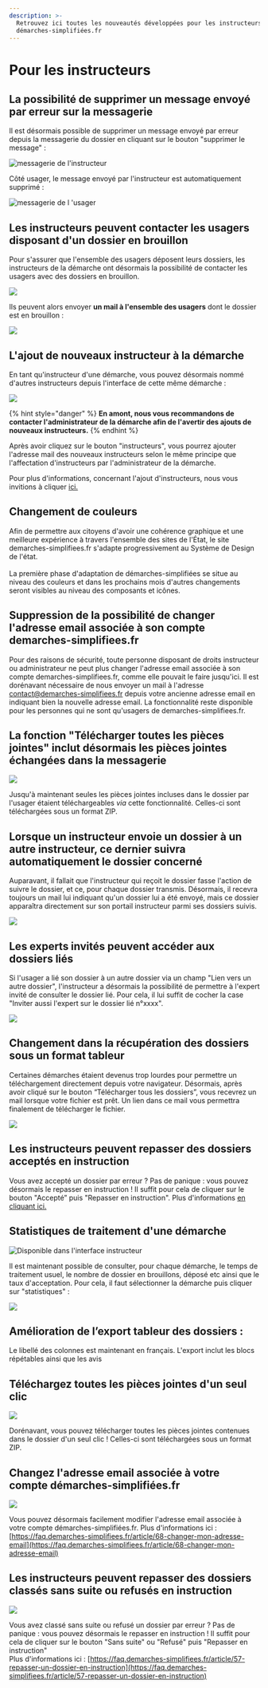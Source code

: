 ```yaml
---
description: >-
  Retrouvez ici toutes les nouveautés développées pour les instructeurs de
  démarches-simplifiées.fr
---
```


# Pour les instructeurs

## La possibilité de supprimer un message envoyé par erreur sur la messagerie



Il est désormais possible de supprimer un message envoyé par erreur depuis la messagerie du dossier en cliquant sur le bouton "supprimer le message" :&#x20;



![messagerie de l'instructeur ](<../.gitbook/assets/image (50).png>)

Côté usager, le message envoyé par l'instructeur est automatiquement supprimé : &#x20;

![messagerie de l 'usager ](<../.gitbook/assets/image (52).png>)

## Les instructeurs peuvent contacter les usagers disposant d'un dossier en brouillon&#x20;



Pour s'assurer que l'ensemble des usagers déposent leurs dossiers, les instructeurs de la démarche ont désormais la possibilité de contacter les usagers avec des dossiers en brouillon.&#x20;

![](<../.gitbook/assets/MAJ instructeur .png>)

Ils peuvent alors envoyer **un mail à l'ensemble des usagers** dont le dossier est en brouillon :&#x20;

![](<../.gitbook/assets/image (51).png>)

## L'ajout de nouveaux instructeur à la démarche&#x20;



En tant qu'instructeur d'une démarche, vous pouvez désormais nommé d'autres instructeurs depuis l'interface de cette même démarche :&#x20;

![](<../.gitbook/assets/MAJ instructeur ajout.png>)

{% hint style="danger" %}
**En amont, nous vous recommandons de contacter l'administrateur de la démarche afin de l'avertir des ajouts de nouveaux instructeurs.**&#x20;
{% endhint %}

Après avoir cliquez sur le bouton "instructeurs", vous pourrez ajouter l'adresse mail des nouveaux instructeurs selon le même principe que l'affectation d'instructeurs par l'administrateur de la démarche.&#x20;

Pour plus d'informations, concernant l'ajout d'instructeurs, nous vous invitions à cliquer [ici.](https://doc.demarches-simplifiees.fr/tutoriels/tutoriel-administrateur#11.-nommer-des-instructeurs)&#x20;

## Changement de couleurs&#x20;

Afin de permettre aux citoyens d'avoir une cohérence graphique et une meilleure expérience à travers l'ensemble des sites de l'État, le site demarches-simplifiees.fr s'adapte progressivement au Système de Design de l'état.\
\
La première phase d'adaptation de démarches-simplifiées se situe au niveau des couleurs et dans les prochains mois d'autres changements seront visibles au niveau des composants et icônes.

## Suppression de la possibilité de changer l'adresse email associée à son compte demarches-simplifiees.fr

Pour des raisons de sécurité, toute personne disposant de droits instructeur ou administrateur ne peut plus changer l'adresse email associée à son compte demarches-simplifiees.fr, comme elle pouvait le faire jusqu'ici. Il est dorénavant nécessaire de nous envoyer un mail à l'adresse contact@demarches-simplifiees.fr depuis votre ancienne adresse email en indiquant bien la nouvelle adresse email. La fonctionnalité reste disponible pour les personnes qui ne sont qu'usagers de demarches-simplifiees.fr.

## La fonction "Télécharger toutes les pièces jointes" inclut désormais les pièces jointes échangées dans la messagerie

![](../.gitbook/assets/screely-1568035482853.png)

Jusqu'à maintenant seules les pièces jointes incluses dans le dossier par l'usager étaient téléchargeables _via_ cette fonctionnalité. Celles-ci sont téléchargées sous un format ZIP.

## Lorsque un instructeur envoie un dossier à un autre instructeur, ce dernier suivra automatiquement le dossier concerné

Auparavant, il fallait que l'instructeur qui reçoit le dossier fasse l'action de suivre le dossier, et ce, pour chaque dossier transmis. Désormais, il recevra toujours un mail lui indiquant qu'un dossier lui a été envoyé, mais ce dossier apparaîtra directement sur son portail instructeur parmi ses dossiers suivis.

![](<../.gitbook/assets/Screenshot 2019-11-21 at 19.03.38.png>)

## Les experts invités peuvent accéder aux dossiers liés

Si l'usager a lié son dossier à un autre dossier via un champ "Lien vers un autre dossier", l'instructeur a désormais la possibilité de permettre à l'expert invité de consulter le dossier lié. Pour cela, il lui suffit de cocher la case "Inviter aussi l'expert sur le dossier lié n°xxxx".

![](<../.gitbook/assets/download (1).png>)

## Changement dans la récupération des dossiers sous un format tableur

Certaines démarches étaient devenus trop lourdes pour permettre un téléchargement directement depuis votre navigateur. Désormais, après avoir cliqué sur le bouton “Télécharger tous les dossiers”, vous recevrez un mail lorsque votre fichier est prêt. Un lien dans ce mail  vous permettra finalement de télécharger le fichier.

![](<../.gitbook/assets/Screenshot 2019-11-13 at 15.00.46.png>)

## Les instructeurs peuvent repasser des dossiers acceptés en instruction

Vous avez accepté un dossier par erreur ? Pas de panique : vous pouvez désormais le repasser en instruction ! Il suffit pour cela de cliquer sur le bouton "Accepté” puis "Repasser en instruction". Plus d'informations [en cliquant ici.](https://faq.demarches-simplifiees.fr/article/57-repasser-un-dossier-en-instruction)

## **Statistiques de traitement d'une démarche**

![Disponible dans l'interface instructeur](../.gitbook/assets/screely-1569316636704.png)

Il est maintenant possible de consulter, pour chaque démarche, le temps de traitement usuel, le nombre de dossier en brouillons, déposé etc ainsi que le taux d'acceptation. Pour cela, il faut sélectionner la démarche puis cliquer sur "statistiques" :&#x20;

![](<../.gitbook/assets/Screenshot 2019-10-31 at 17.02.37.png>)

## Amélioration de l’export tableur des dossiers :&#x20;

Le libellé des colonnes est maintenant en français. L'export inclut les blocs répétables ainsi que les avis

## Téléchargez toutes les pièces jointes d'un seul clic&#x20;

![](../.gitbook/assets/screely-1568035482853.png)

Dorénavant, vous pouvez télécharger toutes les pièces jointes contenues dans le dossier d'un seul clic ! Celles-ci sont téléchargées sous un format ZIP.

## Changez l'adresse email associée à votre compte démarches-simplifiées.fr&#x20;

![](../.gitbook/assets/screely-1568035441437.png)

Vous pouvez désormais facilement modifier l'adresse email associée à votre compte démarches-simplifiées.fr. Plus d'informations ici : [https://faq.demarches-simplifiees.fr/article/68-changer-mon-adresse-email](https://faq.demarches-simplifiees.fr/article/68-changer-mon-adresse-email)

## Les instructeurs peuvent repasser des dossiers classés sans suite ou refusés en instruction

![](../.gitbook/assets/Repasser\_un\_dossier\_en\_instruction.png)

Vous avez classé sans suite ou refusé un dossier par erreur ? Pas de panique : vous pouvez désormais le repasser en instruction ! Il suffit pour cela de cliquer sur le bouton "Sans suite" ou "Refusé" puis "Repasser en instruction"\
Plus d'informations ici : [https://faq.demarches-simplifiees.fr/article/57-repasser-un-dossier-en-instruction](https://faq.demarches-simplifiees.fr/article/57-repasser-un-dossier-en-instruction)
